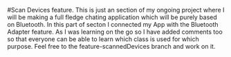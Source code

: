 #Scan Devices feature.
This is just an section of my ongoing project where I will be making a full fledge chating application which will be purely based on Bluetooth.
In this part of secton I connected my App with the Bluetooth Adapter feature.
As I was learning on the go so I have added comments too so that everyone can be able to learn which class is used for which purpose. 
Feel free to the feature-scannedDevices branch and work on it.
